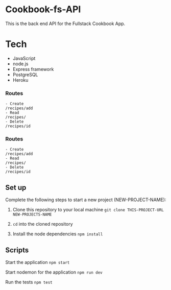 # Cookbook-fs-API
This is the back end API for the Fullstack Cookbook App. 
# Tech

  - JavaScript
  - node.js
  - Express framework
  - PostgreSQL
  - Heroku



### Routes

    - Create
    /recipes/add
    - Read
    /recipes/
    - Delete
    /recipes/id


### Routes

    - Create
    /recipes/add
    - Read
    /recipes/
    - Delete
    /recipes/id
    
    
## Set up

Complete the following steps to start a new project (NEW-PROJECT-NAME):

1. Clone this repository to your local machine `git clone THIS-PROJECT-URL NEW-PROJECTS-NAME`
2. `cd` into the cloned repository

3. Install the node dependencies `npm install`



## Scripts

Start the application `npm start`

Start nodemon for the application `npm run dev`

Run the tests `npm test`




